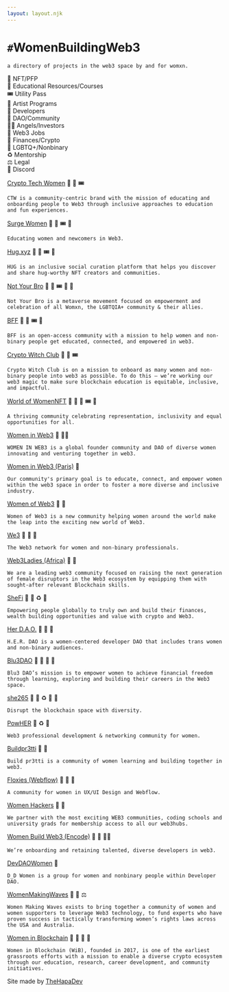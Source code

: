 ```yaml
---
layout: layout.njk
---
```


<nav>
    <ul>
    <a href="https://twitter.com/thehapadev"><i class="fa fa-twitter" style="font-size:24px"></i></a>
    <a href="https://github.com/jennyriess"><i class="fa fa-github" style="font-size:24px"></i></a>
    </ul>
</nav>

<div class="header">

# `#`WomenBuildingWeb3

</div>

<div class="intro">

`a directory of projects in the web3 space by and for womxn.`

</div>

<div class="wrapper-1">
<div class="key-emoji">

<div class="token">
💎 NFT/PFP 
</div>

<div class="token">
🧠 Educational Resources/Courses
</div>

<div class="token">
🎟️ Utility Pass
</div>

<div class="token">
🎨 Artist Programs
</div>

<div class="token">
🔨 Developers 
</div>

<div class="token">
🤝 DAO/Community
</div>

<div class="token">
👼🏽 Angels/Investors
</div>

<div class="token">
👔 Web3 Jobs
</div>

<div class="token">
💸 Finances/Crypto
</div>

<div class="token">
🌈 LGBTQ+/Nonbinary
</div>

<div class="token">
♻️ Mentorship
</div>

<div class="token">
⚖️ Legal
</div>

<div class="token">
👾 Discord 
</div>

</div>
</div>

<div class="thefinaldiv">

<div class="wrapper-2">

<div class="directory">

<div class="grid-container">

<div class="grid-item">

[Crypto Tech Women](https://www.cryptotechwomennft.com/) 💎 🧠 🎟️

<!--- OpenSea: Crypto Tech Women

(0.006ETH/$7.57) --->

`CTW is a community-centric brand with the mission of educating and onboarding people to Web3 through inclusive approaches to education and fun experiences.`

</div>

<div class="grid-item">

[Surge Women](https://www.surgewomen.io/) 💎 🧠 🎟️ 👾

<!---OpenSea: Surge Passport

(0.01ETH/$12.62) --->

`Educating women and newcomers in Web3.`

</div>

<div class="grid-item">

[Hug.xyz](https://thehug.xyz/) 💎 🎨 🎟️ 👾

<!--- OpenSea: The Hug Pass

(0.03ETH/$37.86) --->

`HUG is an inclusive social curation platform that helps you discover and share hug-worthy NFT creators and communities.`

</div> 

<div class="grid-item">

[Not Your Bro](https://notyourbro.co/) 💎 🧠 🎟️ 👾 🌈

<!---OpenSea: Not Your Bro

(0.03ETH/$37.86) --->

`Not Your Bro is a metaverse movement focused on empowerment and celebration of all Womxn, the LGBTQIA+ community & their allies.`

</div>

<div class="grid-item">

[BFF](https://www.mybff.com/) 💎 🧠 🎟️ 👾 

<!---OpenSea: You by BFF

(0.0637ETH/$80.38) --->

`BFF is an open-access community with a mission to help women and non-binary people get educated, connected, and empowered in web3.`

</div>

<div class="grid-item">

[Crypto Witch Club](https://www.cryptowitchclub.io/) 💎 🧠 🎟️ 
<!--- MINTING: Crypto Witch Club Card ($100) --->

`Crypto Witch Club is on a mission to onboard as many women and non-binary people into web3 as possible. To do this — we’re working our web3 magic to make sure blockchain education is equitable, inclusive, and impactful.`

</div>

<div class="grid-item">

[World of WomenNFT](https://www.worldofwomen.art/) 💎 🎨 🧠 🎟️ 👾

<!--- OpenSea: World of Women

(2ETH/$2,527.54) -->

`A thriving community celebrating representation, inclusivity and equal opportunities for all.`

</div>

<div class="grid-item">

[Women in Web3](https://womeninweb3.com/) 🤝 👼🏽

`WOMEN IN WEB3 is a global founder community and DAO of diverse women innovating and venturing together in web3.`

</div>

<div class="grid-item">

[Women in Web3 (Paris)](https://www.womeninweb3paris.com/) 🤝 

`Our community's primary goal is to educate, connect, and empower women within the web3 space in order to foster a more diverse and inclusive industry.`

</div>

<div class="grid-item">

[Women of Web3](https://www.womenofweb3.co/) 🤝 👔

`Women of Web3 is a new community helping women around the world make the leap into the exciting new world of Web3.`

</div>

<div class="grid-item">

[We3](https://www.hello-we3.com/) 🤝 👔 🌈

`The Web3 network for women and non-binary professionals.`

</div>

<div class="grid-item">

[Web3Ladies (Africa)](https://www.web3ladies.com/) 🤝 👾

`We are a leading web3 community focused on raising the next generation of female disruptors in the Web3 ecosystem by equipping them with sought-after relevant Blockchain skills.`

</div>

<div class="grid-item">

[SheFi](https://www.shefi.org/) 🤝 🧠 ♻️ 💸

`Empowering people globally to truly own and build their finances, wealth building opportunities and value with crypto and Web3.`

</div>

<div class="grid-item">

[Her D.A.O.](https://www.her-dao.xyz/) 🤝 🌈 👾

`H.E.R. DAO is a women-centered developer DAO that includes trans women and non-binary audiences.`

</div>

<div class="grid-item">

[Blu3DAO](https://www.blu3dao.com/) 🤝 🌈 🔨 🧠 

`Blu3 DAO’s mission is to empower women to achieve financial freedom through learning, exploring and building their careers in the Web3 space.`

</div>

<div class="grid-item">

[she265](https://she256.org/) 🤝 👔 ♻️ 🧠 👾

`Disrupt the blockchain space with diversity.`

</div>

<div class="grid-item">

[PowHER](https://www.powher.io/) 🤝 ♻️ 👾 

`Web3 professional development & networking community for women.`

</div>

<div class="grid-item">

[Buildpr3tti](https://buildpr3tti.xyz/) 🔨 👾 

`Build pr3tti is a community of women learning and building together in web3.`

</div>

<div class="grid-item">

[Floxies (Webflow)](https://floxiescommunity.webflow.io/) 🔨 🎨 👾 

`A community for women in UX/UI Design and Webflow.`

</div>

<div class="grid-item">

[Women Hackers](https://www.web3hubs.org/) 🔨 👾

`We partner with the most exciting WEB3 communities, coding schools and university grads for membership access to all our web3hubs.`

</div>

<div class="grid-item">

[Women Build Web3 (Encode)](https://www.womenbuildweb3.com/about) 👔 🔨 👼🏽

`We’re onboarding and retaining talented, diverse developers in web3.` 

</div>

<div class="grid-item">

[DevDAOWomen](https://devdaowomen.arweave.dev/) 🔨 

`D_D Women is a group for women and nonbinary people within Developer DAO.`

</div>

<div class="grid-item">

[WomenMakingWaves](https://womenmakingwaves.io/) 💎 🤝 ⚖️ 

`Women Making Waves exists to bring together a community of women and women supporters to leverage Web3 technology, to fund experts who have proven success in tactically transforming women’s rights laws across the USA and Australia.`

</div>

<div class="grid-item">

[Women in Blockchain](https://womeninblockchain.global/) 🤝 👔 🧠 👾

`Women in Blockchain (WiB), founded in 2017, is one of the earliest grassroots efforts with a mission to enable a diverse crypto ecosystem through our education, research, career development, and community initiatives.`

</div>
</div>
</div>
</div>
</div>
</div>

<footer>

Site made by [TheHapaDev](https://thehapa.dev/) 

</footer>